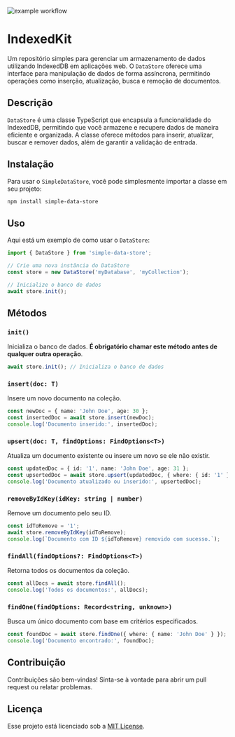 ![example workflow](https://github.com/AllanPinheiroDeLima/indexedDBWrapper/actions/workflows/main.yml/badge.svg)

# IndexedKit

Um repositório simples para gerenciar um armazenamento de dados utilizando IndexedDB em aplicações web. O `DataStore` oferece uma interface para manipulação de dados de forma assíncrona, permitindo operações como inserção, atualização, busca e remoção de documentos.

## Descrição

`DataStore` é uma classe TypeScript que encapsula a funcionalidade do IndexedDB, permitindo que você armazene e recupere dados de maneira eficiente e organizada. A classe oferece métodos para inserir, atualizar, buscar e remover dados, além de garantir a validação de entrada.

## Instalação

Para usar o `SimpleDataStore`, você pode simplesmente importar a classe em seu projeto:

```bash
npm install simple-data-store
```

## Uso

Aqui está um exemplo de como usar o `DataStore`:

```typescript
import { DataStore } from 'simple-data-store';

// Crie uma nova instância do DataStore
const store = new DataStore('myDatabase', 'myCollection');

// Inicialize o banco de dados
await store.init();
```

## Métodos

### `init()`
Inicializa o banco de dados. **É obrigatório chamar este método antes de qualquer outra operação**.

```typescript
await store.init(); // Inicializa o banco de dados
```

### `insert(doc: T)`
Insere um novo documento na coleção.

```typescript
const newDoc = { name: 'John Doe', age: 30 };
const insertedDoc = await store.insert(newDoc);
console.log('Documento inserido:', insertedDoc);
```

### `upsert(doc: T, findOptions: FindOptions<T>)`
Atualiza um documento existente ou insere um novo se ele não existir.

```typescript
const updatedDoc = { id: '1', name: 'John Doe', age: 31 };
const upsertedDoc = await store.upsert(updatedDoc, { where: { id: '1' } });
console.log('Documento atualizado ou inserido:', upsertedDoc);
```

### `removeByIdKey(idKey: string | number)`
Remove um documento pelo seu ID.

```typescript
const idToRemove = '1';
await store.removeByIdKey(idToRemove);
console.log(`Documento com ID ${idToRemove} removido com sucesso.`);
```

### `findAll(findOptions?: FindOptions<T>)`
Retorna todos os documentos da coleção.

```typescript
const allDocs = await store.findAll();
console.log('Todos os documentos:', allDocs);
```

### `findOne(findOptions: Record<string, unknown>)`
Busca um único documento com base em critérios especificados.

```typescript
const foundDoc = await store.findOne({ where: { name: 'John Doe' } });
console.log('Documento encontrado:', foundDoc);
```

## Contribuição

Contribuições são bem-vindas! Sinta-se à vontade para abrir um pull request ou relatar problemas.

## Licença

Esse projeto está licenciado sob a [MIT License](LICENSE).
```